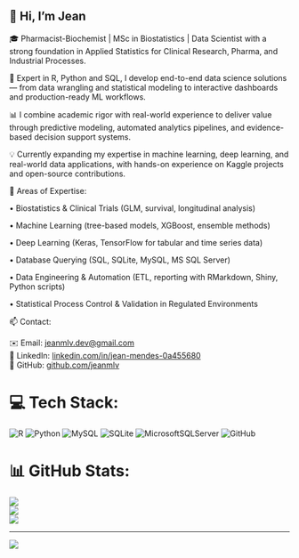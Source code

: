 ## 👋 Hi, I’m Jean  

🎓 Pharmacist-Biochemist | MSc in Biostatistics | Data Scientist with a strong foundation in Applied Statistics for Clinical Research, Pharma, and Industrial Processes.

🧠 Expert in R, Python and SQL, I develop end-to-end data science solutions — from data wrangling and statistical modeling to interactive dashboards and production-ready ML workflows.

📊 I combine academic rigor with real-world experience to deliver value through predictive modeling, automated analytics pipelines, and evidence-based decision support systems.

💡 Currently expanding my expertise in machine learning, deep learning, and real-world data applications, with hands-on experience on Kaggle projects and open-source contributions.

🧪 Areas of Expertise: 

• Biostatistics & Clinical Trials (GLM, survival, longitudinal analysis)

• Machine Learning (tree-based models, XGBoost, ensemble methods)

• Deep Learning (Keras, TensorFlow for tabular and time series data)

• Database Querying (SQL, SQLite, MySQL, MS SQL Server)

• Data Engineering & Automation (ETL, reporting with RMarkdown, Shiny, Python scripts)

• Statistical Process Control & Validation in Regulated Environments

📫 Contact:

✉️ Email: jeanmlv.dev@gmail.com  
🔗 LinkedIn: [linkedin.com/in/jean-mendes-0a455680](https://www.linkedin.com/in/jean-mendes-0a455680/?locale=en_US)  
🐙 GitHub: [github.com/jeanmlv](https://github.com/jeanmlv)

# 💻 Tech Stack:
![R](https://img.shields.io/badge/r-%23276DC3.svg?style=for-the-badge&logo=r&logoColor=white) ![Python](https://img.shields.io/badge/python-3670A0?style=for-the-badge&logo=python&logoColor=ffdd54) ![MySQL](https://img.shields.io/badge/mysql-4479A1.svg?style=for-the-badge&logo=mysql&logoColor=white) ![SQLite](https://img.shields.io/badge/sqlite-%2307405e.svg?style=for-the-badge&logo=sqlite&logoColor=white) ![MicrosoftSQLServer](https://img.shields.io/badge/Microsoft%20SQL%20Server-CC2927?style=for-the-badge&logo=microsoft%20sql%20server&logoColor=white) ![GitHub](https://img.shields.io/badge/github-%23121011.svg?style=for-the-badge&logo=github&logoColor=white)
# 📊 GitHub Stats:
![](https://github-readme-stats.vercel.app/api?username=jeanmlv&theme=merko&hide_border=false&include_all_commits=false&count_private=false)<br/>
![](https://nirzak-streak-stats.vercel.app/?user=jeanmlv&theme=merko&hide_border=false)<br/>
![](https://github-readme-stats.vercel.app/api/top-langs/?username=jeanmlv&theme=merko&hide_border=false&include_all_commits=false&count_private=false&layout=compact)

---
[![](https://visitcount.itsvg.in/api?id=jeanmlv&icon=0&color=0)](https://visitcount.itsvg.in)

<!-- Proudly created with GPRM ( https://gprm.itsvg.in ) -->
